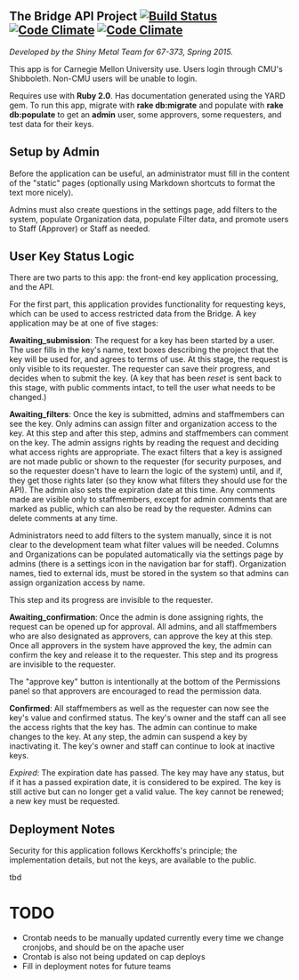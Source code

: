 ## The Bridge API Project [![Build Status](https://travis-ci.org/cmu-student-government/shinymetal.svg?branch=master)](https://travis-ci.org/cmu-student-government/shinymetal) [![Code Climate](https://codeclimate.com/github/cmu-student-government/shinymetal/badges/gpa.svg)](https://codeclimate.com/github/cmu-student-government/shinymetal) [![Code Climate](https://codeclimate.com/github/cmu-student-government/shinymetal/badges/gpa.svg)](https://codeclimate.com/github/cmu-student-government/shinymetal)

*Developed by the Shiny Metal Team for 67-373, Spring 2015.*

This app is for Carnegie Mellon University use. Users login through CMU's Shibboleth.
Non-CMU users will be unable to login.

Requires use with **Ruby 2.0**. Has documentation generated using the YARD gem.
To run this app, migrate with **rake db:migrate** and populate with **rake db:populate** to
get an **admin** user, some approvers, some requesters, and test data for their keys.


## Setup by Admin

Before the application can be useful, an administrator must fill in the content of the "static" pages
(optionally using Markdown shortcuts to format the text more nicely).

Admins must also create questions in the settings page, add filters to the system, populate Organization
data, populate Filter data, and promote users to Staff (Approver) or Staff as needed.


## User Key Status Logic

There are two parts to this app: the front-end key application processing, and the API.

For the first part, this application provides functionality for requesting keys, which can be used to access
restricted data from the Bridge. A key application may be at one of five stages:

**Awaiting_submission**: The request for a key has been started by a user. The user fills in the key's name,
text boxes describing the project that the key will be used for, and agrees to terms of use.
At this stage, the request is only visible to its requester. The requester can save their progress,
and decides when to submit the key. (A key that has been *reset* is sent back to this stage, with public comments
intact, to tell the user what needs to be changed.)

**Awaiting_filters**: Once the key is submitted, admins and staffmembers can see the key. Only admins can
assign filter and organization access to the key. At this step and after this step, admins and staffmembers
can comment on the key. The admin assigns rights by reading the request and deciding what access rights are
appropriate. The exact filters that a key is assigned are not made public or shown to the requester (for
security purposes, and so the requester doesn't have to learn the logic of the system) until, and if,
they get those rights later (so they know what filters they should use for the API).
The admin also sets the expiration date at this time. Any comments made are visible only to staffmembers,
except for admin comments that are marked as public, which can also be read by the requester. Admins
can delete comments at any time.

Administrators need to add filters to the system manually, since it is not clear to the development
team what filter values will be needed.
Columns and Organizations can be populated automatically via the settings page by admins
(there is a settings icon in the navigation bar for staff). Organization names, tied to external ids,
must be stored in the system so that admins can assign organization access by name.

This step and its progress are invisible to the requester.

**Awaiting_confirmation**: Once the admin is done assigning rights, the request can be opened up for approval.
All admins, and all staffmembers who are also designated as approvers, can approve the key at this step.
Once all approvers in the system have approved the key, the admin can confirm the key and release it
to the requester. This step and its progress are invisible to the requester.

The "approve key" button is intentionally at the bottom of the Permissions panel so that approvers are encouraged
to read the permission data.

**Confirmed**: All staffmembers as well as the requester can now see the key's value and confirmed status.
The key's owner and the staff can all see the access rights that the key has.
The admin can continue to make changes to the key. At any step, the admin can suspend a key by
inactivating it. The key's owner and staff can continue to look at inactive keys.

*Expired*: The expiration date has passed. The key may have any status, but if it has a passed expiration date,
it is considered to be expired. The key is still active but can no longer get a
valid value. The key cannot be renewed; a new key must be requested.


## Deployment Notes

Security for this application follows Kerckhoffs's principle; the implementation details, but not the keys, are available
to the public.

tbd


TODO
====
* Crontab needs to be manually updated currently every time we change cronjobs, and should be on the apache user
* Crontab is also not being updated on cap deploys
* Fill in deployment notes for future teams
